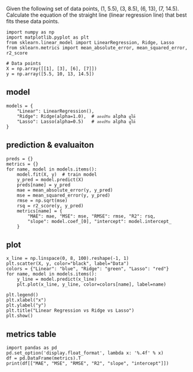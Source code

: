 Given the following set of data points, (1, 5.5), (3, 8.5), (6, 13), (7, 14.5). Calculate the equation of the straight line (linear regression line) that best fits these data points.
```
import numpy as np
import matplotlib.pyplot as plt
from sklearn.linear_model import LinearRegression, Ridge, Lasso
from sklearn.metrics import mean_absolute_error, mean_squared_error, r2_score

# Data points
X = np.array([[1], [3], [6], [7]])
y = np.array([5.5, 10, 13, 14.5])
```
## model
```
models = {
    "Linear": LinearRegression(),
    "Ridge": Ridge(alpha=1.0),  # ลองปรับ alpha ดูได้
    "Lasso": Lasso(alpha=0.5)   # ลองปรับ alpha ดูได้
}
```
## prediction & evaluaiton
```
preds = {}
metrics = {}
for name, model in models.items():
    model.fit(X, y)  # train model
    y_pred = model.predict(X)
    preds[name] = y_pred
    mae = mean_absolute_error(y, y_pred)
    mse = mean_squared_error(y, y_pred)
    rmse = np.sqrt(mse)
    rsq = r2_score(y, y_pred)
    metrics[name] = {
        "MAE": mae, "MSE": mse, "RMSE": rmse, "R2": rsq,
        "slope": model.coef_[0], "intercept": model.intercept_
    }
```
## plot
```
x_line = np.linspace(0, 8, 100).reshape(-1, 1)
plt.scatter(X, y, color="black", label="Data")
colors = {"Linear": "blue", "Ridge": "green", "Lasso": "red"}
for name, model in models.items():
    y_line = model.predict(x_line)
    plt.plot(x_line, y_line, color=colors[name], label=name)

plt.legend()
plt.xlabel("x")
plt.ylabel("y")
plt.title("Linear Regression vs Ridge vs Lasso")
plt.show()
```
## metrics table
```
import pandas as pd
pd.set_option('display.float_format', lambda x: '%.4f' % x)
df = pd.DataFrame(metrics).T
print(df[["MAE", "MSE", "RMSE", "R2", "slope", "intercept"]])
```

